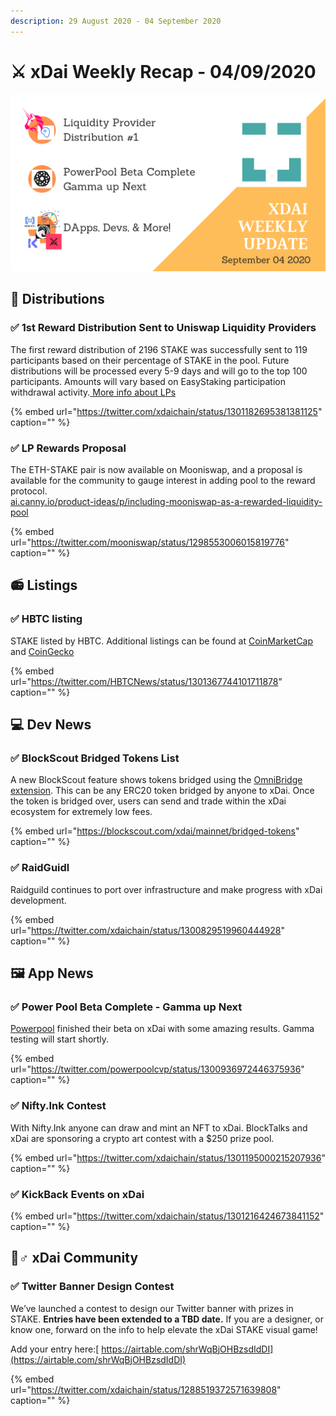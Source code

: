 ```yaml
---
description: 29 August 2020 - 04 September 2020
---
```


# ⚔️ xDai Weekly Recap - 04/09/2020

![](../../../../.gitbook/assets/green-and-black-modern-sales-marketing-presentation%20%288%29.png)

## 💎 Distributions

### ✅ 1st Reward Distribution Sent to Uniswap Liquidity Providers

The first reward distribution of 2196 STAKE was successfully sent to 119 participants based on their percentage of STAKE in the pool. Future distributions will be processed every 5-9 days and will go to the top 100 participants. Amounts will vary based on EasyStaking participation withdrawal activity.[ More info about LPs](../../../../for-stakers/easy-staking/liquidity-provider-lp-info.md)

{% embed url="https://twitter.com/xdaichain/status/1301182695381381125" caption="" %}

### ✅ LP Rewards Proposal

The ETH-STAKE pair is now available on Mooniswap, and a proposal is available for the community to gauge interest in adding pool to the reward protocol.  
[ai.canny.io/product-ideas/p/including-mooniswap-as-a-rewarded-liquidity-pool](https://xdai.canny.io/product-ideas/p/including-mooniswap-as-a-rewarded-liquidity-pool)

{% embed url="https://twitter.com/mooniswap/status/1298553006015819776" caption="" %}

## 📻 Listings

### ✅ HBTC listing

STAKE listed by HBTC. Additional listings can be found at [CoinMarketCap](https://coinmarketcap.com/currencies/xdai/markets/) and [CoinGecko](https://www.coingecko.com/en/coins/xdai-stake)

{% embed url="https://twitter.com/HBTCNews/status/1301367744101711878" caption="" %}

## 💻 Dev News

### ✅ BlockScout Bridged Tokens List

A new BlockScout feature shows tokens bridged using the [OmniBridge extension](../../../../for-users/bridges/omnibridge/). This can be any ERC20 token bridged by anyone to xDai. Once the token is bridged over, users can send and trade within the xDai ecosystem for extremely low fees.

{% embed url="https://blockscout.com/xdai/mainnet/bridged-tokens" caption="" %}

### ✅ RaidGuidl

Raidguild continues to port over infrastructure and make progress with xDai development.

{% embed url="https://twitter.com/xdaichain/status/1300829519960444928" caption="" %}

## 🖼 App News

### ✅ Power Pool Beta Complete - Gamma up Next

[Powerpool](https://powerpool.finance/) finished their beta on xDai with some amazing results. Gamma testing will start shortly.

{% embed url="https://twitter.com/powerpoolcvp/status/1300936972446375936" caption="" %}

### ✅ Nifty.Ink Contest

With Nifty.Ink anyone can draw and mint an NFT to xDai. BlockTalks and xDai are sponsoring a crypto art contest with a $250 prize pool.

{% embed url="https://twitter.com/xdaichain/status/1301195000215207936" caption="" %}

### ✅ KickBack Events on xDai

{% embed url="https://twitter.com/xdaichain/status/1301216424673841152" caption="" %}

## 🦸♂ xDai Community

### ✅ Twitter Banner Design Contest

We’ve launched a contest to design our Twitter banner with prizes in STAKE. **Entries have been extended to a TBD date.** If you are a designer, or know one, forward on the info to help elevate the xDai STAKE visual game!

Add your entry here:[ https://airtable.com/shrWqBjOHBzsdIdDI](https://airtable.com/shrWqBjOHBzsdIdDI)

{% embed url="https://twitter.com/xdaichain/status/1288519372571639808" caption="" %}

